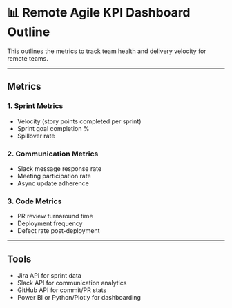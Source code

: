 # 📊 Remote Agile KPI Dashboard Outline

This outlines the metrics to track team health and delivery velocity for remote teams.

---

## Metrics

### 1. Sprint Metrics
- Velocity (story points completed per sprint)
- Sprint goal completion %
- Spillover rate

### 2. Communication Metrics
- Slack message response rate
- Meeting participation rate
- Async update adherence

### 3. Code Metrics
- PR review turnaround time
- Deployment frequency
- Defect rate post-deployment

---

## Tools

- Jira API for sprint data
- Slack API for communication analytics
- GitHub API for commit/PR stats
- Power BI or Python/Plotly for dashboarding
